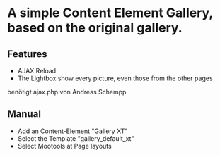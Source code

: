 A simple Content Element Gallery, based on the original gallery.
================================================================


Features
--------
* AJAX Reload
* The Lightbox show every picture, even those from the other pages

benötigt ajax.php von Andreas Schempp

Manual
------
* Add an Content-Element "Gallery XT"
* Select the Template "gallery_default_xt"
* Select Mootools at Page layouts